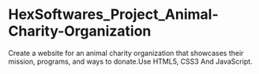 # HexSoftwares_Project_Animal-Charity-Organization
Create a website for an animal charity organization that showcases  their mission, programs, and ways to donate.Use HTML5, CSS3 And JavaScript.
